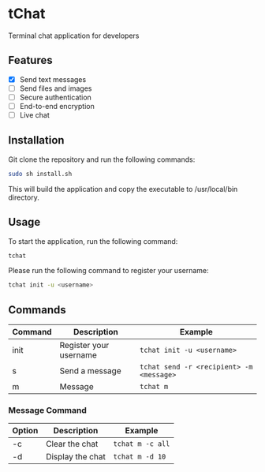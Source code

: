 # tChat

Terminal chat application for developers

## Features

- [x] Send text messages 
- [ ] Send files and images
- [ ] Secure authentication
- [ ] End-to-end encryption
- [ ] Live chat

## Installation

Git clone the repository and run the following commands:

```bash
sudo sh install.sh
```

This will build the application and copy the executable to /usr/local/bin directory.

## Usage

To start the application, run the following command:

```bash
tchat
```

Please run the following command to register your username:

```bash
tchat init -u <username>
```

## Commands

| Command | Description            | Example                                  |
|---------|------------------------|------------------------------------------|
| init    | Register your username | `tchat init -u <username>`               |
| s       | Send a message         | `tchat send -r <recipient> -m <message>` |
| m       | Message                | `tchat m`                                |

### Message Command

| Option | Description      | Example          |
|--------|------------------|------------------|
| -c     | Clear the chat   | `tchat m -c all` |
| -d     | Display the chat | `tchat m -d 10`  |
